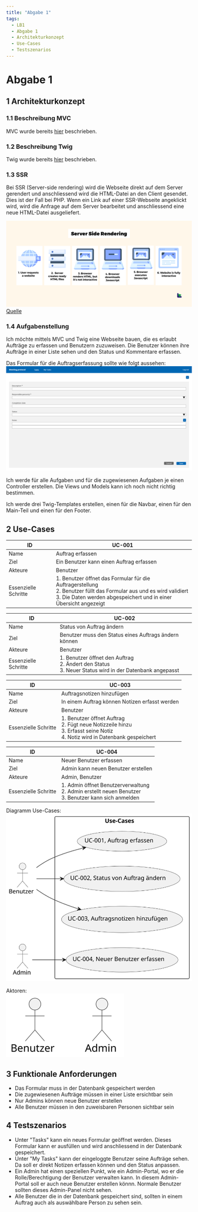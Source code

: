 ```yaml
---
title: "Abgabe 1"
tags:
  - LB1
  - Abgabe 1
  - Architekturkonzept
  - Use-Cases
  - Testszenarios
---
```


# Abgabe 1

## 1 Architekturkonzept

### 1.1 Beschreibung MVC

MVC wurde bereits [hier](../tag-0005/auftrag.md#2-mvc-model-view-controller) beschrieben.

### 1.2 Beschreibung Twig

Twig wurde bereits [hier](../tag-0007/auftrag.md#1-twig) beschrieben.

### 1.3 SSR

Bei SSR (Server-side rendering) wird die Webseite direkt auf dem Server gerendert und anschliessend wird die HTML-Datei an den Client gesendet. Dies ist der Fall bei PHP. Wenn ein Link auf einer SSR-Webseite angeklickt wird, wird die Anfrage auf dem Server bearbeitet und anschliessend eine neue HTML-Datei ausgeliefert.

![SSR](/data/lb-0001/ssr.png)  
[Quelle](https://www.blog.duomly.com/article-images/2020/09/ssr.png)

### 1.4 Aufgabenstellung

Ich möchte mittels MVC und Twig eine Webseite bauen, die es erlaubt Aufträge zu erfassen und Benutzern zuzuweisen. Die Benutzer können ihre Aufträge in einer Liste sehen und den Status und Kommentare erfassen.

Das Formular für die Auftragserfassung sollte wie folgt aussehen:  
![Formular](/data/lb-0001/form_meeting_protocol.png)

Ich werde für alle Aufgaben und für die zugewiesenen Aufgaben je einen Controller erstellen. Die Views und Models kann ich noch nicht richtig bestimmen.

Ich werde drei Twig-Templates erstellen, einen für die Navbar, einen für den Main-Teil und einen für den Footer.

## 2 Use-Cases

| ID | UC-001 |
|---|---|
| Name | Auftrag erfassen |
| Ziel | Ein Benutzer kann einen Auftrag erfassen |
| Akteure | Benutzer |
| Essenzielle Schritte | 1. Benutzer öffnet das Formular für die Auftragerstellung<br/>2. Benutzer füllt das Formular aus und es wird validiert<br/>3. Die Daten werden abgespeichert und in einer Übersicht angezeigt |

| ID | UC-002 |
|---|---|
| Name | Status von Auftrag ändern |
| Ziel | Benutzer muss den Status eines Auftrags ändern können |
| Akteure | Benutzer |
| Essenzielle Schritte | 1. Benutzer öffnet den Auftrag<br/>2. Ändert den Status<br/>3. Neuer Status wird in der Datenbank angepasst |

| ID | UC-003 |
|---|---|
| Name | Auftragsnotizen hinzufügen |
| Ziel | In einem Auftrag können Notizen erfasst werden |
| Akteure | Benutzer |
| Essenzielle Schritte | 1. Benutzer öffnet Auftrag<br/>2. Fügt neue Notizzeile hinzu<br/>3. Erfasst seine Notiz<br/>4. Notiz wird in Datenbank gespeichert |

| ID | UC-004 |
|---|---|
| Name | Neuer Benutzer erfassen |
| Ziel | Admin kann neuen Benutzer erstellen |
| Akteure | Admin, Benutzer |
| Essenzielle Schritte | 1. Admin öffnet Benutzerverwaltung<br/>2. Admin erstellt neuen Benutzer<br/>3. Benutzer kann sich anmelden |

Diagramm Use-Cases:  
![Use-Cases](/data/lb-0001/use_cases_diagram.svg)

Aktoren:  
![Aktoren](/data/lb-0001/actor_diagram.svg)

## 3 Funktionale Anforderungen

- Das Formular muss in der Datenbank gespeichert werden
- Die zugewiesenen Aufträge müssen in einer Liste ersichtbar sein
- Nur Admins können neue Benutzer erstellen
- Alle Benutzer müssen in den zuweisbaren Personen sichtbar sein

## 4 Testszenarios

- Unter "Tasks" kann ein neues Formular geöffnet werden. Dieses Formular kann er ausfüllen und wird anschliessend in der Datenbank gespeichert.
- Unter "My Tasks" kann der eingeloggte Benutzer seine Aufträge sehen. Da soll er direkt Notizen erfassen können und den Status anpassen.
- Ein Admin hat einen speziellen Punkt, wie ein Admin-Portal, wo er die Rolle/Berechtigung der Benutzer verwalten kann. In diesem Admin-Portal soll er auch neue Benutzer erstellen könnn. Normale Benutzer sollten dieses Admin-Panel nicht sehen.
- Alle Benutzer die in der Datenbank gespeichert sind, sollten in einem Auftrag auch als auswählbare Person zu sehen sein.